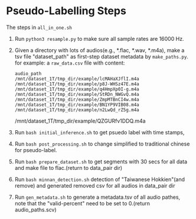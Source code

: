 # Pseudo-Labelling Steps

The steps in `all_in_one.sh` 

1. Run `python3 resample.py` to make sure all sample rates are 16000 Hz.

2. Given a directory with lots of audios(e.g., *.flac, *.wav, *.m4a), make a tsv file "dataset_path" as first-step dataset metadata by `make_paths.py`.
for example: a `raw_data.csv` file with content:
    ```
    audio_path
    /mnt/dataset_1T/tmp_dir/example/lcMAHaXJflI.m4a
    /mnt/dataset_1T/tmp_dir/example/p8J-WHSz47E.m4a
    /mnt/dataset_1T/tmp_dir/example/q4HmpXp0I-g.m4a
    /mnt/dataset_1T/tmp_dir/example/StRDn_NWGvQ.m4a
    /mnt/dataset_1T/tmp_dir/example/ZmpMTBnCI4w.m4a
    /mnt/dataset_1T/tmp_dir/example/BN1YP9VIB08.m4a
    /mnt/dataset_1T/tmp_dir/example/n2LwQd_rZ5g.m4a
    ```
    /mnt/dataset_1T/tmp_dir/example/QZGURfv1DDQ.m4a

3. Run `bash initial_inference.sh` to get psuedo label with time stamps, 

4. Run `bash post_processing.sh` to change simplified to traditional chinese for pseudo-label.

5. Run `bash prepare_dataset.sh` to get segments with 30 secs for all data and make file to flac.(return to data_pair dir)

6. Run `bash minnan_detection.sh` detection of "Taiwanese Hokkien"(and remove) and generated removed csv for all audios in data_pair dir

7. Run `gen_metadata.sh` to generate a metadata.tsv of all audio pathes, note that the "valid-percent" need to be set to 0.(return audio_paths.scv)

